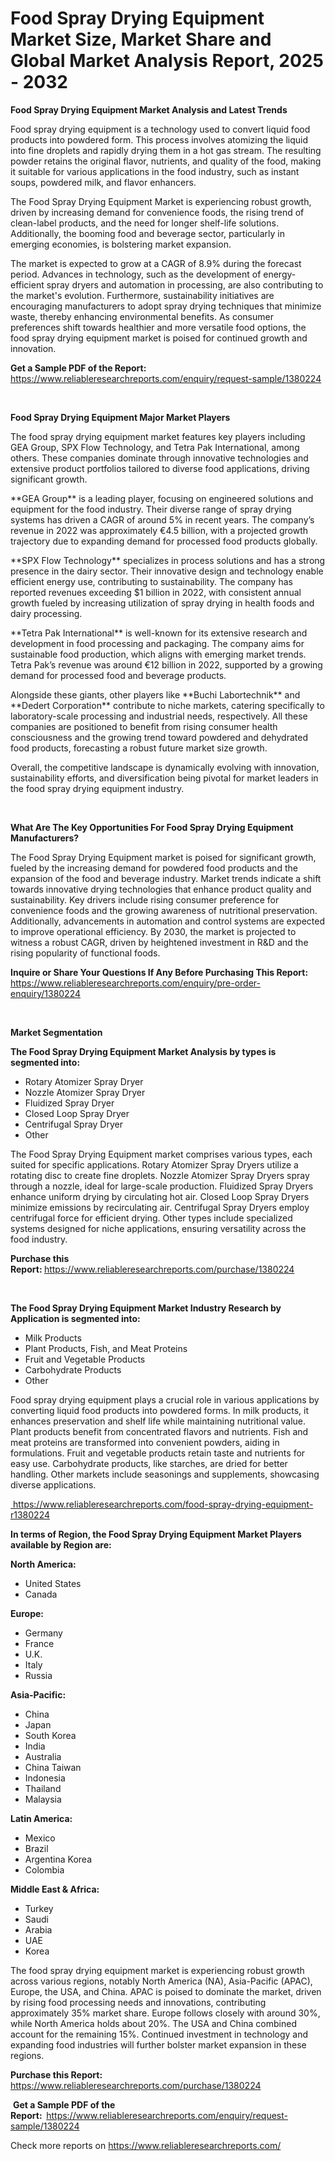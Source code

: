 <p><h1>Food Spray Drying Equipment Market Size, Market Share and Global Market Analysis Report, 2025 - 2032</h1></p><p><strong>Food Spray Drying Equipment Market Analysis and Latest Trends</strong></p>
<p><p>Food spray drying equipment is a technology used to convert liquid food products into powdered form. This process involves atomizing the liquid into fine droplets and rapidly drying them in a hot gas stream. The resulting powder retains the original flavor, nutrients, and quality of the food, making it suitable for various applications in the food industry, such as instant soups, powdered milk, and flavor enhancers.</p><p>The Food Spray Drying Equipment Market is experiencing robust growth, driven by increasing demand for convenience foods, the rising trend of clean-label products, and the need for longer shelf-life solutions. Additionally, the booming food and beverage sector, particularly in emerging economies, is bolstering market expansion.</p><p>The market is expected to grow at a CAGR of 8.9% during the forecast period. Advances in technology, such as the development of energy-efficient spray dryers and automation in processing, are also contributing to the market's evolution. Furthermore, sustainability initiatives are encouraging manufacturers to adopt spray drying techniques that minimize waste, thereby enhancing environmental benefits. As consumer preferences shift towards healthier and more versatile food options, the food spray drying equipment market is poised for continued growth and innovation.</p></p>
<p><strong>Get a Sample PDF of the Report:&nbsp;</strong> <a href="https://www.reliableresearchreports.com/enquiry/request-sample/1380224?utm_campaign=2395&utm_medium=2&utm_source=Github&utm_content=ia&utm_term=08042025&utm_id=food-spray-drying-equipment">https://www.reliableresearchreports.com/enquiry/request-sample/1380224</a></p>
<p>&nbsp;</p>
<p><strong>Food Spray Drying Equipment Major Market Players</strong></p>
<p><p>The food spray drying equipment market features key players including GEA Group, SPX Flow Technology, and Tetra Pak International, among others. These companies dominate through innovative technologies and extensive product portfolios tailored to diverse food applications, driving significant growth.</p><p>**GEA Group** is a leading player, focusing on engineered solutions and equipment for the food industry. Their diverse range of spray drying systems has driven a CAGR of around 5% in recent years. The company’s revenue in 2022 was approximately €4.5 billion, with a projected growth trajectory due to expanding demand for processed food products globally.</p><p>**SPX Flow Technology** specializes in process solutions and has a strong presence in the dairy sector. Their innovative design and technology enable efficient energy use, contributing to sustainability. The company has reported revenues exceeding $1 billion in 2022, with consistent annual growth fueled by increasing utilization of spray drying in health foods and dairy processing.</p><p>**Tetra Pak International** is well-known for its extensive research and development in food processing and packaging. The company aims for sustainable food production, which aligns with emerging market trends. Tetra Pak’s revenue was around €12 billion in 2022, supported by a growing demand for processed food and beverage products.</p><p>Alongside these giants, other players like **Buchi Labortechnik** and **Dedert Corporation** contribute to niche markets, catering specifically to laboratory-scale processing and industrial needs, respectively. All these companies are positioned to benefit from rising consumer health consciousness and the growing trend toward powdered and dehydrated food products, forecasting a robust future market size growth. </p><p>Overall, the competitive landscape is dynamically evolving with innovation, sustainability efforts, and diversification being pivotal for market leaders in the food spray drying equipment industry.</p></p>
<p>&nbsp;</p>
<p><strong>What Are The Key Opportunities For Food Spray Drying Equipment Manufacturers?</strong></p>
<p><p>The Food Spray Drying Equipment market is poised for significant growth, fueled by the increasing demand for powdered food products and the expansion of the food and beverage industry. Market trends indicate a shift towards innovative drying technologies that enhance product quality and sustainability. Key drivers include rising consumer preference for convenience foods and the growing awareness of nutritional preservation. Additionally, advancements in automation and control systems are expected to improve operational efficiency. By 2030, the market is projected to witness a robust CAGR, driven by heightened investment in R&D and the rising popularity of functional foods.</p></p>
<p><strong>Inquire or Share Your Questions If Any Before Purchasing This Report:</strong> <a href="https://www.reliableresearchreports.com/enquiry/pre-order-enquiry/1380224?utm_campaign=2395&utm_medium=2&utm_source=Github&utm_content=ia&utm_term=08042025&utm_id=food-spray-drying-equipment">https://www.reliableresearchreports.com/enquiry/pre-order-enquiry/1380224</a></p>
<p>&nbsp;</p>
<p><strong>Market Segmentation</strong></p>
<p><strong>The Food Spray Drying Equipment Market Analysis by types is segmented into:</strong></p>
<p><ul><li>Rotary Atomizer Spray Dryer</li><li>Nozzle Atomizer Spray Dryer</li><li>Fluidized Spray Dryer</li><li>Closed Loop Spray Dryer</li><li>Centrifugal Spray Dryer</li><li>Other</li></ul></p>
<p><p>The Food Spray Drying Equipment market comprises various types, each suited for specific applications. Rotary Atomizer Spray Dryers utilize a rotating disc to create fine droplets. Nozzle Atomizer Spray Dryers spray through a nozzle, ideal for large-scale production. Fluidized Spray Dryers enhance uniform drying by circulating hot air. Closed Loop Spray Dryers minimize emissions by recirculating air. Centrifugal Spray Dryers employ centrifugal force for efficient drying. Other types include specialized systems designed for niche applications, ensuring versatility across the food industry.</p></p>
<p><strong>Purchase this Report:&nbsp;</strong><a href="https://www.reliableresearchreports.com/purchase/1380224?utm_campaign=2395&utm_medium=2&utm_source=Github&utm_content=ia&utm_term=08042025&utm_id=food-spray-drying-equipment">https://www.reliableresearchreports.com/purchase/1380224</a></p>
<p>&nbsp;</p>
<p><strong>The Food Spray Drying Equipment Market Industry Research by Application is segmented into:</strong></p>
<p><ul><li>Milk Products</li><li>Plant Products, Fish, and Meat Proteins</li><li>Fruit and Vegetable Products</li><li>Carbohydrate Products</li><li>Other</li></ul></p>
<p><p>Food spray drying equipment plays a crucial role in various applications by converting liquid food products into powdered forms. In milk products, it enhances preservation and shelf life while maintaining nutritional value. Plant products benefit from concentrated flavors and nutrients. Fish and meat proteins are transformed into convenient powders, aiding in formulations. Fruit and vegetable products retain taste and nutrients for easy use. Carbohydrate products, like starches, are dried for better handling. Other markets include seasonings and supplements, showcasing diverse applications.</p></p>
<p><a href="https://www.reliableresearchreports.com/food-spray-drying-equipment-r1380224?utm_campaign=2395&utm_medium=2&utm_source=Github&utm_content=ia&utm_term=08042025&utm_id=food-spray-drying-equipment">&nbsp;https://www.reliableresearchreports.com/food-spray-drying-equipment-r1380224</a></p>
<p><strong>In terms of Region, the Food Spray Drying Equipment Market Players available by Region are:</strong></p>
<p>
    <p> <strong> North America: </strong>
        <ul>
            <li>United States</li>
            <li>Canada</li>
        </ul>
        </p> 
    <p> <strong> Europe: </strong>
        <ul>
            <li>Germany</li>
            <li>France</li>
            <li>U.K.</li>
            <li>Italy</li>
            <li>Russia</li>
        </ul>
        </p> 
    <p> <strong> Asia-Pacific: </strong>
        <ul>
            <li>China</li>
            <li>Japan</li>
            <li>South Korea</li>
            <li>India</li>
            <li>Australia</li>
            <li>China Taiwan</li>
            <li>Indonesia</li>
            <li>Thailand</li>
            <li>Malaysia</li>
        </ul>
        </p> 
    <p> <strong> Latin America: </strong>
        <ul>
            <li>Mexico</li>
            <li>Brazil</li>
            <li>Argentina Korea</li>
            <li>Colombia</li>
        </ul>
        </p> 
    <p> <strong> Middle East & Africa: </strong>
        <ul>
            <li>Turkey</li>
            <li>Saudi</li>
            <li>Arabia</li>
            <li>UAE</li>
            <li>Korea</li>
        </ul>
    </p>
    </p>
<p><p>The food spray drying equipment market is experiencing robust growth across various regions, notably North America (NA), Asia-Pacific (APAC), Europe, the USA, and China. APAC is poised to dominate the market, driven by rising food processing needs and innovations, contributing approximately 35% market share. Europe follows closely with around 30%, while North America holds about 20%. The USA and China combined account for the remaining 15%. Continued investment in technology and expanding food industries will further bolster market expansion in these regions.</p></p>
<p><strong>Purchase this Report: </strong><a href="https://www.reliableresearchreports.com/purchase/1380224?utm_campaign=2395&utm_medium=2&utm_source=Github&utm_content=ia&utm_term=08042025&utm_id=food-spray-drying-equipment">https://www.reliableresearchreports.com/purchase/1380224</a></p>
<p>&nbsp;<strong>Get a Sample PDF of the Report:&nbsp;&nbsp;</strong><a href="https://www.reliableresearchreports.com/enquiry/request-sample/1380224?utm_campaign=2395&utm_medium=2&utm_source=Github&utm_content=ia&utm_term=08042025&utm_id=food-spray-drying-equipment">https://www.reliableresearchreports.com/enquiry/request-sample/1380224</a></p>
<p><strong></strong></p>
<p>Check more reports on <a href="https://www.reliableresearchreports.com/?utm_campaign=2395&utm_medium=2&utm_source=Github&utm_content=ia&utm_term=08042025&utm_id=food-spray-drying-equipment">https://www.reliableresearchreports.com/</a></p>